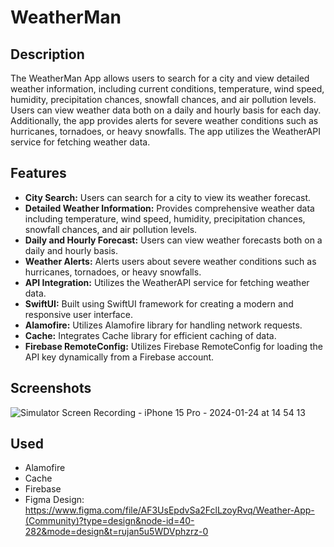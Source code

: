# WeatherMan

## Description
The WeatherMan App allows users to search for a city and view detailed weather information, including current conditions, temperature, wind speed, humidity, precipitation chances, snowfall chances, and air pollution levels. Users can view weather data both on a daily and hourly basis for each day. Additionally, the app provides alerts for severe weather conditions such as hurricanes, tornadoes, or heavy snowfalls. The app utilizes the WeatherAPI service for fetching weather data.

## Features
- **City Search:** Users can search for a city to view its weather forecast.
- **Detailed Weather Information:** Provides comprehensive weather data including temperature, wind speed, humidity, precipitation chances, snowfall chances, and air pollution levels.
- **Daily and Hourly Forecast:** Users can view weather forecasts both on a daily and hourly basis.
- **Weather Alerts:** Alerts users about severe weather conditions such as hurricanes, tornadoes, or heavy snowfalls.
- **API Integration:** Utilizes the WeatherAPI service for fetching weather data.
- **SwiftUI:** Built using SwiftUI framework for creating a modern and responsive user interface.
- **Alamofire:** Utilizes Alamofire library for handling network requests.
- **Cache:** Integrates Cache library for efficient caching of data.
- **Firebase RemoteConfig:** Utilizes Firebase RemoteConfig for loading the API key dynamically from a Firebase account.

## Screenshots
![Simulator Screen Recording - iPhone 15 Pro - 2024-01-24 at 14 54 13](https://github.com/FlaviusAkb/WeatherManPublic/assets/46058216/5cf53745-3614-4831-92a9-82af5e9f3b36)

## Used
- Alamofire
- Cache
- Firebase
- Figma Design: https://www.figma.com/file/AF3UsEpdvSa2FclLzoyRvq/Weather-App-(Community)?type=design&node-id=40-282&mode=design&t=rujan5u5WDVphzrz-0
